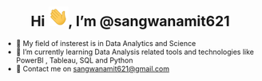 <h1 align='center'> Hi <img src="https://raw.githubusercontent.com/pik1989/pik1989/main/Images/Hi.gif" width="40px" />, I’m @sangwanamit621</h1>

- 👀 My field of insterest is in Data Analytics and Science  
- 🌱 I’m currently learning Data Analysis related tools and technologies like PowerBI , Tableau, SQL and Python
- 📱 Contact me on sangwanamit621@gmail.com

<!---
sangwanamit621/sangwanamit621 is a ✨ special ✨ repository because its `README.md` (this file) appears on your GitHub profile.
You can click the Preview link to take a look at your changes.
--->
